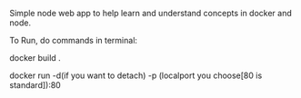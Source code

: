Simple node web app to help learn and understand concepts in docker and node.

To Run, do commands in terminal:

docker build . 

docker run -d(if you want to detach) -p (localport you choose[80 is standard]):80 <image-ID>
